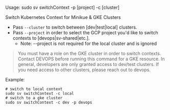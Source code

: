 Usage: sudo sv switchContext -p [project] -c [cluster]

Switch Kubernetes Context for Minikue & GKE Clusters

* Pass `--cluster` to switch between [dev|test|local] clusters. 
* Pass `--project` in order to select the GCP project you'd like to switch contexts to [devops|sv-shared|etc.]. 
	* Note: --project is not required for the local cluster and is ignored

> You must have a role on the GKE cluster in order to switch contexts.
> Contact DEVOPS before running this command for a GKE resource.
> In general, developers are only granted access to dev/test clusters. If you need access to other clusters, please reach out to devops.

Example:
```
# switch to local context
sudo sv switchContext -c local
# switch to a gke cluster
sudo sv switchContext -c dev -p devops
```